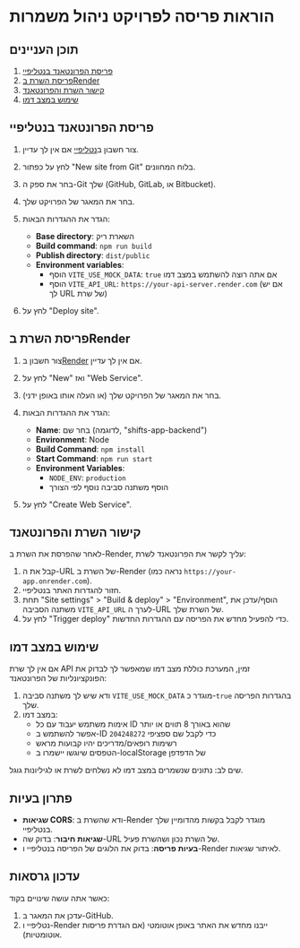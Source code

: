 # הוראות פריסה לפרויקט ניהול משמרות

## תוכן העניינים
1. [פריסת הפרונטאנד בנטליפיי](#פריסת-הפרונטאנד-בנטליפיי)
2. [פריסת השרת בRender](#פריסת-השרת-ברנדר)
3. [קישור השרת והפרונטאנד](#קישור-השרת-והפרונטאנד)
4. [שימוש במצב דמו](#שימוש-במצב-דמו)

## פריסת הפרונטאנד בנטליפיי

1. צור חשבון ב[נטליפיי](https://netlify.com/) אם אין לך עדיין.
2. לחץ על כפתור "New site from Git" בלוח המחוונים.
3. בחר את ספק ה-Git שלך (GitHub, GitLab, או Bitbucket).
4. בחר את המאגר של הפרויקט שלך.
5. הגדר את ההגדרות הבאות:
   - **Base directory**: השארת ריק
   - **Build command**: `npm run build`
   - **Publish directory**: `dist/public`
   - **Environment variables**: 
     - הוסף `VITE_USE_MOCK_DATA`: `true` אם אתה רוצה להשתמש במצב דמו
     - הוסף `VITE_API_URL`: `https://your-api-server.render.com` (אם יש לך URL של שרת)

6. לחץ על "Deploy site".

## פריסת השרת בRender

1. צור חשבון ב[Render](https://render.com/) אם אין לך עדיין.
2. לחץ על "New" ואז "Web Service".
3. בחר את המאגר של הפרויקט שלך (או העלה אותו באופן ידני).
4. הגדר את ההגדרות הבאות:
   - **Name**: בחר שם (לדוגמה, "shifts-app-backend")
   - **Environment**: Node
   - **Build Command**: `npm install`
   - **Start Command**: `npm run start`
   - **Environment Variables**:
     - `NODE_ENV`: `production`
     - הוסף משתנה סביבה נוסף לפי הצורך

5. לחץ על "Create Web Service".

## קישור השרת והפרונטאנד

לאחר שהפרסת את השרת ב-Render, עליך לקשר את הפרונטאנד לשרת:

1. קבל את ה-URL של השרת ב-Render (נראה כמו `https://your-app.onrender.com`).
2. חזור להגדרות האתר בנטליפיי.
3. תחת "Site settings" > "Build & deploy" > "Environment", הוסף/עדכן את משתנה הסביבה `VITE_API_URL` לערך ה-URL של השרת שלך.
4. לחץ על "Trigger deploy" כדי להפעיל מחדש את הפריסה עם ההגדרות החדשות.

## שימוש במצב דמו

אם אין לך שרת API זמין, המערכת כוללת מצב דמו שמאפשר לך לבדוק את הפונקציונליות של הפרונטאנד:

1. ודא שיש לך משתנה סביבה `VITE_USE_MOCK_DATA` מוגדר כ-`true` בהגדרות הפריסה שלך.
2. במצב דמו:
   - אימות משתמש יעבוד עם כל ID שהוא באורך 8 תווים או יותר
   - אפשר להשתמש ב-ID `204248272` כדי לקבל שם ספציפי
   - רשימות רופאים/מדריכים יהיו קבועות מראש
   - הטפסים שיוגשו יישמרו ב-localStorage של הדפדפן

שים לב: נתונים שנשמרים במצב דמו לא נשלחים לשרת או לגיליונות גוגל.

## פתרון בעיות

- **שגיאות CORS**: ודא שהשרת ב-Render מוגדר לקבל בקשות מהדומיין שלך בנטליפיי.
- **שגיאות חיבור**: בדוק שה-URL של השרת נכון ושהשרת פעיל.
- **בעיות פריסה**: בדוק את הלוגים של הפריסה בנטליפיי ו-Render לאיתור שגיאות.

## עדכון גרסאות

כאשר אתה עושה שינויים בקוד:

1. עדכן את המאגר ב-GitHub.
2. נטליפיי ו-Render ייבנו מחדש את האתר באופן אוטומטי (אם הגדרת פריסות אוטומטיות).